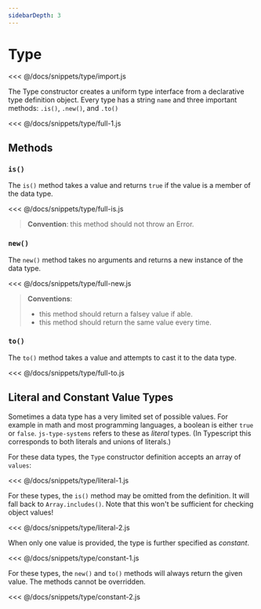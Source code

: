 ```yaml
---
sidebarDepth: 3
---
```

# Type

<<< @/docs/snippets/type/import.js

The Type constructor creates a uniform type interface from a declarative type definition object. Every type has a string `name` and three important methods: `.is()`, `.new()`, and `.to()`

<<< @/docs/snippets/type/full-1.js

## Methods

### `is()`

The `is()` method takes a value and returns `true` if the value is a member of the data type. 

<<< @/docs/snippets/type/full-is.js

> **Convention**: this method should not throw an Error.

### `new()`

The `new()` method takes no arguments and returns a new instance of the data type. 

<<< @/docs/snippets/type/full-new.js

> **Conventions**:
> - this method should return a falsey value if able.
> - this method should return the same value every time.

### `to()`

The `to()` method takes a value and attempts to cast it to the data type.

<<< @/docs/snippets/type/full-to.js

## Literal and Constant Value Types

Sometimes a data type has a very limited set of possible values. For example in math and most programming languages, a boolean is either `true` or `false`. `js-type-systems` refers to these as *literal* types. (In Typescript this corresponds to both literals and unions of literals.)

For these data types, the `Type` constructor definition accepts an array of `values`:

<<< @/docs/snippets/type/literal-1.js

For these types, the `is()` method may be omitted from the definition. It will fall back to `Array.includes()`. Note that this won't be sufficient for checking object values!

<<< @/docs/snippets/type/literal-2.js

When only one value is provided, the type is further specified as *constant*. 

<<< @/docs/snippets/type/constant-1.js

For these types, the `new()` and `to()` methods will always return the given value. The methods cannot be overridden.

<<< @/docs/snippets/type/constant-2.js
